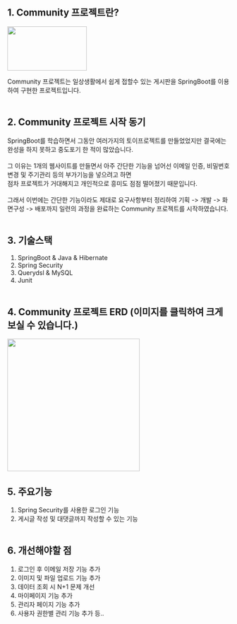 ## 1. Community 프로젝트란?
<img src="https://user-images.githubusercontent.com/123234152/225922005-96b7c35c-c6df-4f9c-a326-ada776fe190a.jpg" width="180" height="100"><br>


Community 프로젝트는 일상생활에서 쉽게 접할수 있는 게시판을 SpringBoot를 이용하여 구현한 프로젝트입니다. <br><br>

## 2. Community 프로젝트 시작 동기
SpringBoot를 학습하면서 그동안 여러가지의 토이프로젝트를 만들었었지만 결국에는 완성을 하지 못하고 중도포기 한 적이 많았습니다.<br><br>
그 이유는 1개의 웹사이트를 만들면서 아주 간단한 기능을 넘어선 이메일 인증, 비밀번호 변경 및 주기관리 등의 부가기능을 넣으려고 하면<br>
점차 프로젝트가 거대해지고 개인적으로 흥미도 점점 떨어졌기 때문입니다.<br><br>
그래서 이번에는 간단한 기능이라도 제대로 요구사항부터 정리하여 기획 -> 개발 -> 화면구성 -> 배포까지 일련의 과정을 완료하는 Community 프로젝트를 시작하였습니다.<br><br>

## 3. 기술스택
1. SpringBoot & Java & Hibernate
2. Spring Security
5. Querydsl & MySQL
4. Junit<br><br>

## 4. Community 프로젝트 ERD (이미지를 클릭하여 크게 보실 수 있습니다.)
<img src="https://user-images.githubusercontent.com/123234152/225208959-519367ad-fc66-4d19-97a4-bf9b383e454d.png" width="300px " height="300px">

## 5. 주요기능
1. Spring Security를 사용한 로그인 기능
2. 게시글 작성 및 대댓글까지 작성할 수 있는 기능<br><br>

## 6. 개선해야할 점
1. 로그인 후 이메일 저장 기능 추가
2. 이미지 및 파일 업로드 기능 추가
3. 데이터 조회 시 N+1 문제 개선
4. 마이페이지 기능 추가
5. 관리자 페이지 기능 추가
6. 사용자 권한별 관리 기능 추가 등..


